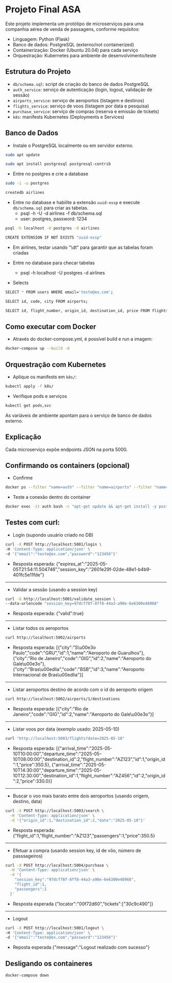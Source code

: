 # Projeto Final ASA

Este projeto implementa um protótipo de microserviços para uma companhia aérea de venda de passagens, conforme requisitos:

- Linguagem: Python (Flask)
- Banco de dados: PostgreSQL (externo/not containerized)
- Containerização: Docker (Ubuntu 20.04) para cada serviço
- Orquestração: Kubernetes para ambiente de desenvolvimento/teste

## Estrutura do Projeto

- `db/schema.sql`: script de criação do banco de dados PostgreSQL
- `auth_service`: serviço de autenticação (login, logout, validação de sessão)
- `airports_service`: serviço de aeroportos (listagem e destinos)
- `flights_service`: serviço de voos (listagem por data e pesquisa)
- `purchase_service`: serviço de compras (reserva e emissão de tickets)
- `k8s`: manifests Kubernetes (Deployments e Services)

## Banco de Dados

- Instale o PostgreSQL localmente ou em servidor externo.
```bash
sudo apt update

sudo apt install postgresql postgresql-contrib
```
    
- Entre no postgres e crie a database
```bash
sudo -i -u postgres

createdb airlines
```

- Entre no database e habilite a extensão `uuid-ossp` e execute `db/schema.sql` para criar as tabelas.
    - psql -h <host> -U <user> -d airlines -f db/schema.sql
    - user: postgres, password: 1234
```bash
psql -h localhost -U postgres -d airlines

CREATE EXTENSION IF NOT EXISTS "uuid-ossp"
```

- Em airlines, testar usando "\dt" para garantir que as tabelas foram criadas

- Entre no database para checar tabelas
    - psql -h localhost -U postgres -d airlines

- Selects
```bash
SELECT * FROM users WHERE email='teste@ex.com';

SELECT id, code, city FROM airports;

SELECT id, flight_number, origin_id, destination_id, price FROM flights;
```

## Como executar com Docker

- Através do docker-compose.yml, é possível build e run a imagem:
```bash
docker-compose up --build -d
```

## Orquestração com Kubernetes

- Aplique os manifests em `k8s/`:
```bash
kubectl apply -f k8s/
```

- Verifique pods e serviços
```bash
kubectl get pods,svc
```

As variáveis de ambiente apontam para o serviço de banco de dados externo.

## Explicação

Cada microserviço expõe endpoints JSON na porta 5000.

## Confirmando os containers (opcional)

- Confirme
```bash
docker ps --filter "name=auth" --filter "name=airports" --filter "name=flights" --filter "name=purchase"
```

- Teste a conexão dentro do container
```bash
docker exec -it auth bash -c "apt-get update && apt-get install -y postgresql-client && psql -h host.docker.internal -U codey -d airlines -c '\dt'"
```

## Testes com curl:

- Login (supondo usuário criado no DB)
```bash
curl -X POST http://localhost:5001/login \
-H 'Content-Type: application/json' \
-d '{"email":"teste@ex.com","password":"123456"}'
```
- Resposta esperada:
{"expires_at":"2025-05-05T21:54:11.504746","session_key":"2601e29f-02de-48e1-b4b9-401fc5e11fde"}

--------------------------------------------------------------------------------------------------------------------------------------------

- Validar a sessão (usando a session key)
```bash
curl -G http://localhost:5001/validate_session \
--data-urlencode "session_key=97dcf78f-8ff8-44a3-a90e-6e6300e48968"
```
- Resposta esperada:
{"valid":true}

--------------------------------------------------------------------------------------------------------------------------------------------

- Listar todos os aeroportos
```bash
curl http://localhost:5002/airports
```
- Resposta esperada:
[{"city":"S\u00e3o Paulo","code":"GRU","id":1,"name":"Aeroporto de Guarulhos"},
{"city":"Rio de Janeiro","code":"GIG","id":2,"name":"Aeroporto do Gale\u00e3o"},
{"city":"Bras\u00edlia","code":"BSB","id":3,"name":"Aeroporto Internacional de Bras\u00edlia"}]

--------------------------------------------------------------------------------------------------------------------------------------------

- Listar aeroportos destino de acordo com o id do aeroporto origem
```bash
curl http://localhost:5002/airports/1/destinations
```
- Resposta esperada:
[{"city":"Rio de Janeiro","code":"GIG","id":2,"name":"Aeroporto do Gale\u00e3o"}]

--------------------------------------------------------------------------------------------------------------------------------------------

- Listar voos por data (exemplo usado: 2025-05-10)
```bash
curl "http://localhost:5003/flights?date=2025-05-10"
```
- Resposta esperada:
[{"arrival_time":"2025-05-10T10:00:00","departure_time":"2025-05-10T08:00:00","destination_id":2,"flight_number":"AZ123","id":1,"origin_id":1,"price":350.5},
{"arrival_time":"2025-05-10T14:30:00","departure_time":"2025-05-10T12:30:00","destination_id":1,"flight_number":"AZ456","id":2,"origin_id":2,"price":330.0}]

--------------------------------------------------------------------------------------------------------------------------------------------

- Buscar o voo mais barato entre dois aeroportos (usando origem, destino, data)
```bash
curl -X POST http://localhost:5003/search \
  -H 'Content-Type: application/json' \
  -d '{"origin_id":1,"destination_id":2,"date":"2025-05-10"}'
```
- Resposta esperada:
{"flight_id":1,"flight_number":"AZ123","passengers":1,"price":350.5}

--------------------------------------------------------------------------------------------------------------------------------------------

- Efetuar a compra (usando session key, id de vôo, número de passsageiros)
```bash
curl -X POST http://localhost:5004/purchase \
  -H 'Content-Type: application/json' \
  -d '{
    "session_key":"97dcf78f-8ff8-44a3-a90e-6e6300e48968",
    "flight_id":1,
    "passengers":1
  }'
```
- Resposta esperada
{"locator":"00f72d60","tickets":["30c9c490"]}

--------------------------------------------------------------------------------------------------------------------------------------------

- Logout
```bash
curl -X POST http://localhost:5001/logout \
-H 'Content-Type: application/json' \
-d '{"email":"teste@ex.com","password":"123456"}'
```
- Reposta esperada
{"message":"Logout realizado com sucesso"}

## Desligando os containeres
```bash
docker-compose down
```